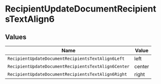 # RecipientUpdateDocumentRecipientsTextAlign6


## Values

| Name                                                | Value                                               |
| --------------------------------------------------- | --------------------------------------------------- |
| `RecipientUpdateDocumentRecipientsTextAlign6Left`   | left                                                |
| `RecipientUpdateDocumentRecipientsTextAlign6Center` | center                                              |
| `RecipientUpdateDocumentRecipientsTextAlign6Right`  | right                                               |